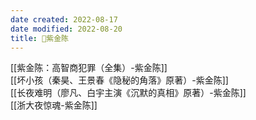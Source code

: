 ```yaml
---
date created: 2022-08-17
date modified: 2022-08-20
title: 🧑紫金陈
---
```


[[紫金陈：高智商犯罪（全集）-紫金陈]]  
[[坏小孩（秦昊、王景春《隐秘的角落》原著）-紫金陈]]  
[[长夜难明（廖凡、白宇主演《沉默的真相》原著）-紫金陈]]  
[[浙大夜惊魂-紫金陈]]
